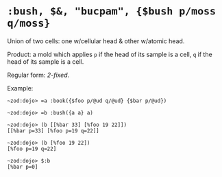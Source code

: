 # `:bush, $&, "bucpam", {$bush p/moss q/moss}`

Union of two cells: one w/cellular head & other w/atomic head.

Product: a mold which applies `p` if the head of its sample 
is a cell, `q` if the head of its sample is a cell.

Regular form: *2-fixed*.

Example:
```
~zod:dojo> =a :book({$foo p/@ud q/@ud} {$bar p/@ud})

~zod:dojo> =b :bush({a a} a)

~zod:dojo> (b [[%bar 33] [%foo 19 22]])
[[%bar p=33] [%foo p=19 q=22]]

~zod:dojo> (b [%foo 19 22])
[%foo p=19 q=22]

~zod:dojo> $:b 
[%bar p=0]
```
